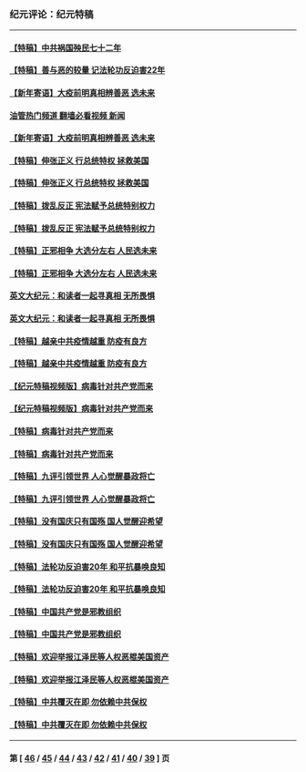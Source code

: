 ### 纪元评论：纪元特稿
---
#### [【特稿】中共祸国殃民七十二年](../../pages/nsc424/n13272607.md?02100330) 
#### [【特稿】善与恶的较量 记法轮功反迫害22年](../../pages/nsc424/n13086597.md?02100330) 
#### [【新年寄语】大疫前明真相辨善恶 选未来](../../pages/nsc424/n12660855.md?02100330) 
#### [油管热门频道 翻墙必看视频 新闻](ok?02100330)
#### [【新年寄语】大疫前明真相辨善恶 选未来](../../pages/nsc424/n12660855.md?02100330) 
#### [【特稿】伸张正义 行总统特权 拯救美国](../../pages/nsc424/n12616806.md?02100330) 
#### [【特稿】伸张正义 行总统特权 拯救美国](../../pages/nsc424/n12616806.md?02100330) 
#### [【特稿】拨乱反正 宪法赋予总统特别权力](../../pages/nsc424/n12598306.md?02100330) 
#### [【特稿】拨乱反正 宪法赋予总统特别权力](../../pages/nsc424/n12598306.md?02100330) 
#### [【特稿】正邪相争 大选分左右 人民选未来](../../pages/nsc424/n12545208.md?02100330) 
#### [【特稿】正邪相争 大选分左右 人民选未来](../../pages/nsc424/n12545208.md?02100330) 
#### [英文大纪元：和读者一起寻真相 无所畏惧](../../pages/nsc424/n12542027.md?02100330) 
#### [英文大纪元：和读者一起寻真相 无所畏惧](../../pages/nsc424/n12542027.md?02100330) 
#### [【特稿】越亲中共疫情越重 防疫有良方](../../pages/nsc424/n12042989.md?02100330) 
#### [【特稿】越亲中共疫情越重 防疫有良方](../../pages/nsc424/n12042989.md?02100330) 
#### [【纪元特稿视频版】病毒针对共产党而来](../../pages/nsc424/n11977328.md?02100330) 
#### [【纪元特稿视频版】病毒针对共产党而来](../../pages/nsc424/n11977328.md?02100330) 
#### [【特稿】病毒针对共产党而来](../../pages/nsc424/n11928818.md?02100330) 
#### [【特稿】病毒针对共产党而来](../../pages/nsc424/n11928818.md?02100330) 
#### [【特稿】九评引领世界 人心觉醒暴政将亡](../../pages/nsc424/n11660496.md?02100330) 
#### [【特稿】九评引领世界 人心觉醒暴政将亡](../../pages/nsc424/n11660496.md?02100330) 
#### [【特稿】没有国庆只有国殇 国人觉醒迎希望](../../pages/nsc424/n11549354.md?02100330) 
#### [【特稿】没有国庆只有国殇 国人觉醒迎希望](../../pages/nsc424/n11549354.md?02100330) 
#### [【特稿】法轮功反迫害20年 和平抗暴唤良知](../../pages/nsc424/n11389135.md?02100330) 
#### [【特稿】法轮功反迫害20年 和平抗暴唤良知](../../pages/nsc424/n11389135.md?02100330) 
#### [【特稿】中国共产党是邪教组织](../../pages/nsc424/n11355551.md?02100330) 
#### [【特稿】中国共产党是邪教组织](../../pages/nsc424/n11355551.md?02100330) 
#### [【特稿】欢迎举报江泽民等人权恶棍美国资产](../../pages/nsc424/n11303040.md?02100330) 
#### [【特稿】欢迎举报江泽民等人权恶棍美国资产](../../pages/nsc424/n11303040.md?02100330) 
#### [【特稿】中共覆灭在即 勿依赖中共保权](../../pages/nsc424/n11278510.md?02100330) 
#### [【特稿】中共覆灭在即 勿依赖中共保权](../../pages/nsc424/n11278510.md?02100330) 

---
#### 第 [ [46](./46.md?02100330) / [45](./45.md?02100330) / [44](./44.md?02100330) / [43](./43.md?02100330) / [42](./42.md?02100330) / [41](./41.md?02100330) / [40](./40.md?02100330) / [39](./39.md?02100330) ] 页
